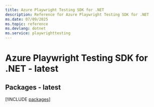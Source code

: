 ```yaml
---
title: Azure Playwright Testing SDK for .NET
description: Reference for Azure Playwright Testing SDK for .NET
ms.date: 07/09/2025
ms.topic: reference
ms.devlang: dotnet
ms.service: playwrighttesting
---
```

# Azure Playwright Testing SDK for .NET - latest
## Packages - latest
[!INCLUDE [packages](playwright-testing-index.md)]